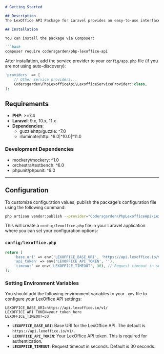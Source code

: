```markdown
# Getting Started

## Description
The LexOffice API Package for Laravel provides an easy-to-use interface for interacting with the LexOffice API. It allows Laravel developers to manage contacts and other data seamlessly using familiar tools like Guzzle and Laravel's built-in HTTP client capabilities.

## Installation

You can install the package via Composer:

```bash
composer require codersgarden/php-lexoffice-api
```

After installation, add the service provider to your `config/app.php` file (if you are not using auto-discovery):

```php
'providers' => [
    // Other service providers...
    Codersgarden\PhpLexofficeApi\LexofficeServiceProvider::class,
];
```

## Requirements

- **PHP**: >=7.4
- **Laravel**: 9.x, 10.x, 11.x
- **Dependencies**:
  - guzzlehttp/guzzle: ^7.0
  - illuminate/http: ^9.0|^10.0|^11.0

### Development Dependencies

- mockery/mockery: ^1.0
- orchestra/testbench: ^6.0
- phpunit/phpunit: ^9.0

---

## Configuration

To customize configuration values, publish the package's configuration file using the following command:

```bash
php artisan vendor:publish --provider="Codersgarden\PhpLexofficeApi\LexofficeServiceProvider" --tag=config
```

This will create a `config/lexoffice.php` file in your Laravel application where you can set your configuration options:

### `config/lexoffice.php`

```php
return [
    'base_uri' => env('LEXOFFICE_BASE_URI', 'https://api.lexoffice.io/v1/'),
    'api_token' => env('LEXOFFICE_API_TOKEN', ''),
    'timeout' => env('LEXOFFICE_TIMEOUT', 30), // Request timeout in seconds
];
```

### Setting Environment Variables

You should add the following environment variables to your `.env` file to configure your LexOffice API settings:

```env
LEXOFFICE_BASE_URI=https://api.lexoffice.io/v1/
LEXOFFICE_API_TOKEN=your_token_here
LEXOFFICE_TIMEOUT=30
```

- **`LEXOFFICE_BASE_URI`**: Base URI for the LexOffice API. The default is `https://api.lexoffice.io/v1/`.
- **`LEXOFFICE_API_TOKEN`**: Your LexOffice API token. This is required for authentication.
- **`LEXOFFICE_TIMEOUT`**: Request timeout in seconds. Default is 30 seconds.
```
